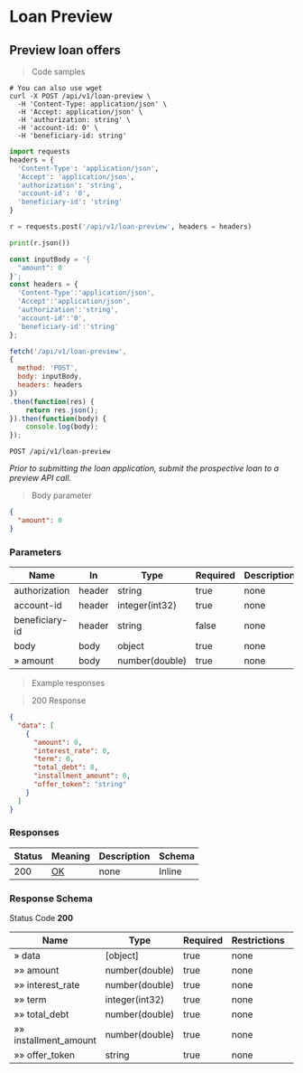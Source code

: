 # Loan Preview

## Preview loan offers

> Code samples

```shell
# You can also use wget
curl -X POST /api/v1/loan-preview \
  -H 'Content-Type: application/json' \
  -H 'Accept: application/json' \
  -H 'authorization: string' \
  -H 'account-id: 0' \
  -H 'beneficiary-id: string'

```

```python
import requests
headers = {
  'Content-Type': 'application/json',
  'Accept': 'application/json',
  'authorization': 'string',
  'account-id': '0',
  'beneficiary-id': 'string'
}

r = requests.post('/api/v1/loan-preview', headers = headers)

print(r.json())

```

```javascript
const inputBody = '{
  "amount": 0
}';
const headers = {
  'Content-Type':'application/json',
  'Accept':'application/json',
  'authorization':'string',
  'account-id':'0',
  'beneficiary-id':'string'
};

fetch('/api/v1/loan-preview',
{
  method: 'POST',
  body: inputBody,
  headers: headers
})
.then(function(res) {
    return res.json();
}).then(function(body) {
    console.log(body);
});

```

`POST /api/v1/loan-preview`

*Prior to submitting the loan application, submit the prospective loan to a preview API call.*

> Body parameter

```json
{
  "amount": 0
}
```

<h3 id="post__api_v1_loan-preview-parameters">Parameters</h3>

|Name|In|Type|Required|Description|
|---|---|---|---|---|
|authorization|header|string|true|none|
|account-id|header|integer(int32)|true|none|
|beneficiary-id|header|string|false|none|
|body|body|object|true|none|
|» amount|body|number(double)|true|none|

> Example responses

> 200 Response

```json
{
  "data": [
    {
      "amount": 0,
      "interest_rate": 0,
      "term": 0,
      "total_debt": 0,
      "installment_amount": 0,
      "offer_token": "string"
    }
  ]
}
```

<h3 id="post__api_v1_loan-preview-responses">Responses</h3>

|Status|Meaning|Description|Schema|
|---|---|---|---|
|200|[OK](https://tools.ietf.org/html/rfc7231#section-6.3.1)|none|Inline|

<h3 id="post__api_v1_loan-preview-responseschema">Response Schema</h3>

Status Code **200**

|Name|Type|Required|Restrictions|Description|
|---|---|---|---|---|
|» data|[object]|true|none|none|
|»» amount|number(double)|true|none|none|
|»» interest_rate|number(double)|true|none|none|
|»» term|integer(int32)|true|none|none|
|»» total_debt|number(double)|true|none|none|
|»» installment_amount|number(double)|true|none|none|
|»» offer_token|string|true|none|none|

